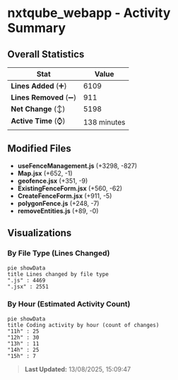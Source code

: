 # nxtqube_webapp - Activity Summary 

## Overall Statistics

| Stat                   | Value                                                             |
| ---------------------- | ----------------------------------------------------------------- |
| **Lines Added** (➕)   | 6109                                          |
| **Lines Removed** (➖) | 911                                        |
| **Net Change** (↕)    | 5198                |
| **Active Time** (⌚)   | 138 minutes |


## Modified Files
- **useFenceManagement.js** (+3298, -827)
- **Map.jsx** (+652, -1)
- **geofence.jsx** (+351, -9)
- **ExistingFenceForm.jsx** (+560, -62)
- **CreateFenceForm.jsx** (+911, -5)
- **polygonFence.js** (+248, -7)
- **removeEntities.js** (+89, -0)

## Visualizations

### By File Type (Lines Changed)

```mermaid
pie showData
title Lines changed by file type
".js" : 4469
".jsx" : 2551
```

### By Hour (Estimated Activity Count)

```mermaid
pie showData
title Coding activity by hour (count of changes)
"11h" : 25
"12h" : 30
"13h" : 11
"14h" : 25
"15h" : 7
```


> **Last Updated:** 13/08/2025, 15:09:47